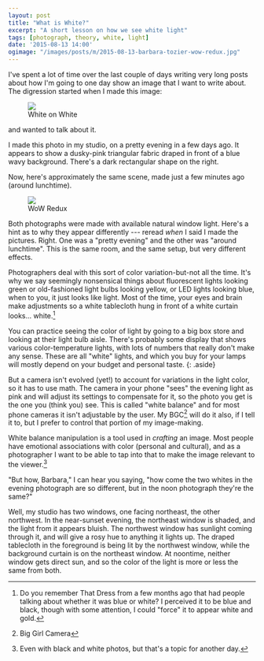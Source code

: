 ```yaml
---
layout: post
title: "What is White?"
excerpt: "A short lesson on how we see white light"
tags: [photograph, theory, white, light]
date: '2015-08-13 14:00'
ogimage: "/images/posts/m/2015-08-13-barbara-tozier-wow-redux.jpg"
---
```


I've spent a lot of time over the last couple of days writing very long posts about how I'm going to one day show an image that I want to write about. The digression started when I made this image:

<figure class="image-m-fig figure">
  <img class="image-m-img figure-img" src="/images/posts/m/2015-08-10-barbara-tozier-white-on-white.jpg">
  <figcaption class="image-m-cap figure-caption">White on White</figcaption>
</figure>

and wanted to talk about it.

I made this photo in my studio, on a pretty evening in a few days ago. It appears to show a dusky-pink triangular fabric draped in front of a blue wavy background. There's a dark rectangular shape on the right.

Now, here's approximately the same scene, made just a few minutes ago (around lunchtime).

<figure class="image-m-fig figure">
  <img class="image-m-img figure-img" src="/images/posts/m/2015-08-13-barbara-tozier-wow-redux.jpg">
  <figcaption class="image-m-cap figure-caption">WoW Redux</figcaption>
</figure>

Both photographs were made with available natural window light. Here's a hint as to why they appear differently --- reread *when* I said I made the pictures. Right. One was a "pretty evening" and the other was "around lunchtime". This is the same room, and the same setup, but very different effects.

Photographers deal with this sort of color variation-but-not all the time. It's why we say seemingly nonsensical things about fluorescent lights looking green or old-fashioned light bulbs looking yellow, or LED lights looking blue, when to you, it just looks like light. Most of the time, your eyes and brain make adjustments so a white tablecloth hung in front of a white curtain looks... white.[^2]

You can practice seeing the color of light by going to a big box store and looking at their light bulb aisle. There's probably some display that shows various color-temperature lights, with lots of numbers that really don't make any sense. These are all "white" lights, and which you buy for your lamps will mostly depend on your budget and personal taste.
{: .aside}

But a camera isn't evolved (yet!) to account for variations in the light color, so it has to use math. The camera in your phone "sees" the evening light as pink and will adjust its settings to compensate for it, so the photo you get is the one you (think you) see. This is called "white balance" and for most phone cameras it isn't adjustable by the user. My BGC[^3] will do it also, if I tell it to, but I prefer to control that portion of my image-making.

White balance manipulation is a tool used in *crafting* an image. Most people have emotional associations with color (personal and cultural), and as a photographer I want to be able to tap into that to make the image relevant to the viewer.[^4]

"But how, Barbara," I can hear you saying, "how come the two whites in the evening photograph are so different, but in the noon photograph they're the same?"

Well, my studio has two windows, one facing northeast, the other northwest. In the near-sunset evening, the northeast window is shaded, and the light from it appears bluish. The northwest window has sunlight coming through it, and will give a rosy hue to anything it lights up. The draped tablecloth in the foreground is being lit by the northwest window, while the background curtain is on the northeast window. At noontime, neither window gets direct sun, and so the color of the light is more or less the same from both.

[^2]: Do you remember That Dress from a few months ago that had people talking about whether it was blue or white? I perceived it to be blue and black, though with some attention, I could "force" it to appear white and gold.

[^3]: Big Girl Camera

[^4]: Even with black and white photos, but that's a topic for another day.
